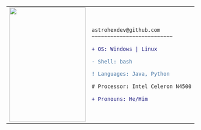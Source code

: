 <table>
  <tr>
    <td>
      <img src="https://raw.githubusercontent.com/astrohexdev/my-assets/Main/pro/pro-2.gif" width="200" height="300"/>
    </td>
  
  <td>
    
```diff
astrohexdev@github.com
~~~~~~~~~~~~~~~~~~~~~~~~~~

+ OS: Windows | Linux

- Shell: bash

! Languages: Java, Python

# Processor: Intel Celeron N4500

+ Pronouns: He/Him
```

  </td>
  
  
  </tr>
</table>
